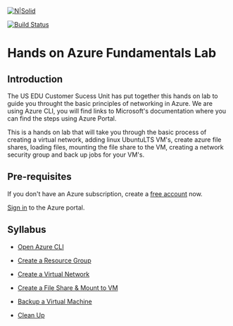 [![N|Solid](https://cldup.com/dTxpPi9lDf.thumb.png)](https://nodesource.com/products/nsolid)

[![Build Status](https://travis-ci.org/joemccann/dillinger.svg?branch=master)](https://travis-ci.org/joemccann/dillinger)

# Hands on Azure Fundamentals Lab

## Introduction

The US EDU Customer Sucess Unit has put together this hands on lab to guide you throught the basic principles of networking in Azure. We are using Azure CLI,  you will find links to Microsoft's documentation where you can find the steps using Azure Portal.

This is a hands on lab that will take you through the basic process of creating a virtual network, adding linux UbuntuLTS VM's, create azure file shares, loading files, mounting the file share to the VM, creating a network security group and back up jobs for your VM's.

## Pre-requisites

If you don't have an Azure subscription, create a [free account] now.

[Sign in] to the Azure portal.

## Syllabus

- [Open Azure CLI]
- [Create a Resource Group]
- [Create a Virtual Network]
- [Create a File Share & Mount to VM]
- [Backup a Virtual Machine]
- [Clean Up]

  [Open Azure CLI]:<https://github.com/Microsoft-USEduAzure/workshops/blob/master/AzureFundamentals/OpenAzureCLI/OpemAzureCLI.md>
  [Create a Resource Group]:<https://github.com/Microsoft-USEduAzure/workshops/blob/master/AzureFundamentals/CreateResourceGroup/CreateResourceGroup.md>
  [Create a Virtual Network]:<https://github.com/Microsoft-USEduAzure/workshops/blob/master/AzureFundamentals/VirtualNetwork/VirtualNetwort.md>
  [Create a File Share & Mount to VM]:<https://github.com/Microsoft-USEduAzure/workshops/blob/master/AzureFundamentals/FileShare/CreateAFileShare.md>
  [Backup a Virtual Machine]:<https://github.com/Microsoft-USEduAzure/workshops/blob/master/AzureFundamentals/Backup/BackupVM.md>
  [Clean Up]:<https://github.com/Microsoft-USEduAzure/workshops/blob/master/AzureFundamentals/Cleanup/Cleanup.md>
  [free account]:<https://azure.microsoft.com/en-us/free/?WT.mc_id=A261C142F>
  [Sign in]:<https://portal.azure.com/>
